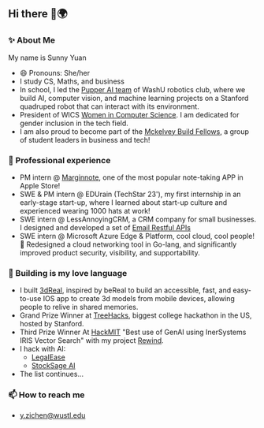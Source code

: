 ## Hi there 👋🌍

### ✨ About Me

My name is Sunny Yuan
- 😄 Pronouns: She/her
- I study CS, Maths, and business
- In school, I led the [Pupper AI team](https://washurobotics.com/Projects/pupper) of WashU robotics club, where we build AI, computer vision, and machine learning projects on a Stanford quadruped robot that can interact with its environment.
- President of WICS [Women in Computer Science](https://www.wics.wustl.edu/). I am dedicated for gender inclusion in the tech field.
- I am also proud to become part of the [Mckelvey Build Fellows](https://www.mckelveyfellowship.com/), a group of student leaders in business and tech!


### 🔭 Professional experience
- PM intern @ [Marginnote](https://www.marginnote.com/), one of the most popular note-taking APP in Apple Store!
- SWE & PM intern @ EDUrain (TechStar 23'), my first internship in an early-stage start-up, where I learned about start-up culture and experienced wearing 1000 hats at work!
- SWE intern @ LessAnnoyingCRM, a CRM company for small businesses. I designed and developed a set of [Email Restful APIs](https://account.lessannoyingcrm.com/api_docs/v2/Core_Functions/Emails)
- SWE intern @ Microsoft Azure Edge & Platform, cool cloud, cool people!💬 Redesigned a cloud networking tool in Go-lang, and significantly improved product security, visibility, and supportability.


### 🌱 Building is my love language
- I built [3dReal](https://devpost.com/software/3dreal), inspired by beReal to build an accessible, fast, and easy-to-use IOS app to create 3d models from mobile devices, allowing people to relive in shared memories.
- Grand Prize Winner at [TreeHacks](https://www.treehacks.com/), biggest college hackathon in the US, hosted by Stanford.
- Third Prize Winner At [HackMIT](https://hackmit.org/) "Best use of GenAI using InerSystems IRIS Vector Search" with my project [Rewind](https://ballot.hackmit.org/project/dicbb-jczbc-nylxm-mcqsf).
- I hack with AI:
  - [LegalEase](https://hackbox.microsoft.com/hackathons/InternHacks2024/project/61784)
  - [StockSage AI](https://devpost.com/software/fintech-crypto)
- The list continues...


### 📫 How to reach me
 - [y.zichen@wustl.edu](mailto:y.zichen@wustl.edu)
<!--
**ZichenYuan/ZichenYuan** is a ✨ _special_ ✨ repository because its `README.md` (this file) appears on your GitHub profile.

Here are some ideas to get you started:

- 🔭 I’m currently working on ...
- 🌱 I’m currently learning ...
- 👯 I’m looking to collaborate on ...
- 🤔 I’m looking for help with ...
- 💬 Ask me about ...
- 📫 How to reach me: ...
- 😄 Pronouns: ...
- ⚡ Fun fact: ...
-->
